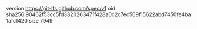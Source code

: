 version https://git-lfs.github.com/spec/v1
oid sha256:90462f53cc5fd3320263471f428a0c2c7ec569f15622abd7450fe4ba1afc1420
size 7949
